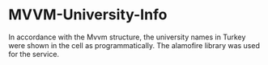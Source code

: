 # MVVM-University-Info
In accordance with the Mvvm structure, the university names in Turkey were shown in the cell as programmatically. The alamofire library was used for the service.
